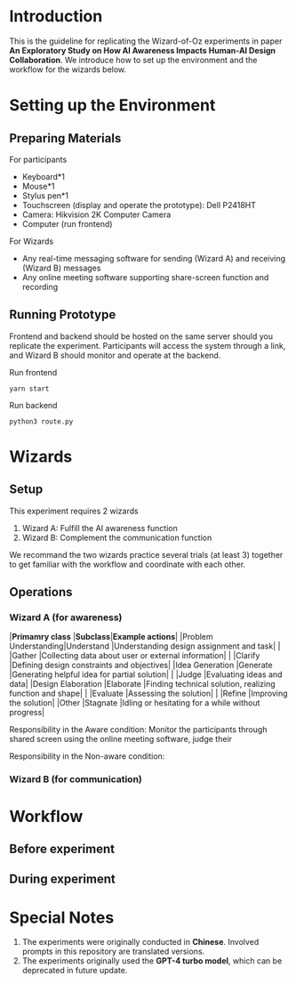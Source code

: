 # Introduction
This is the guideline for replicating the Wizard-of-Oz experiments in paper **An Exploratory Study on How AI Awareness Impacts Human-AI Design Collaboration**. We introduce how to set up the environment and the workflow for the wizards below.

# Setting up the Environment
## Preparing Materials
For participants
- Keyboard*1
- Mouse*1
- Stylus pen*1
- Touchscreen (display and operate the prototype): Dell P2418HT
- Camera: Hikvision 2K Computer Camera
- Computer (run frontend)

For Wizards
- Any real-time messaging software for sending (Wizard A) and receiving (Wizard B) messages
- Any online meeting software supporting share-screen function and recording

## Running Prototype
Frontend and backend should be hosted on the same server should you replicate the experiment. Participants will access the system through a link, and Wizard B should monitor and operate at the backend.

Run frontend

  ~~~~
  yarn start
  ~~~~

Run backend

  ~~~~
  python3 route.py
  ~~~~

# Wizards
## Setup
This experiment requires 2 wizards
1. Wizard A: Fulfill the AI awareness function
2. Wizard B: Complement the communication function

We recommand the two wizards practice several trials (at least 3) together to get familiar with the workflow and coordinate with each other.

## Operations

### Wizard A (for awareness)
|**Primamry class**   |**Subclass**|**Example actions**|
|Problem Understanding|Understand  |Understanding design assignment and task|
|                     |Gather      |Collecting data about user or external information|
|                     |Clarify     |Defining design constraints and objectives|
|Idea Generation      |Generate    |Generating helpful idea for partial solution|
|                     |Judge       |Evaluating ideas and data|
|Design Elaboration   |Elaborate   |Finding technical solution, realizing function and shape|
|                     |Evaluate    |Assessing the solution|
|                     |Refine      |Improving the solution|
|Other                |Stagnate    |Idling or hesitating for a while without progress|

Responsibility in the Aware condition: Monitor the participants through shared screen using the online meeting software, judge their 

Responsibility in the Non-aware condition: 


### Wizard B (for communication)

# Workflow

## Before experiment

## During experiment

# Special Notes
1. The experiments were originally conducted in **Chinese**. Involved prompts in this repository are translated versions.
2. The experiments originally used the **GPT-4 turbo model**, which can be deprecated in future update.
